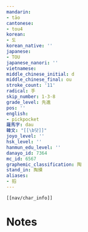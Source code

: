 ```yaml
---
mandarin:
- tāo
cantonese:
- tou4
korean:
- 도
korean_native: ''
japanese:
- TOU
japanese_nanori: ''
vietnamese:
middle_chinese_initial: d
middle_chinese_final: ɑu
stroke_count: '11'
radical: 手
skip_number: 1-3-8
grade_level: 先進
pos: ''
english:
- pickpocket
羅馬字: dau
韓文: "[[\b닷]]"
joyo_level: ''
hsk_level: ''
hanmun_edu_level: ''
danayo_id: 7364
mc_id: 6567
graphemic_classification: 陶
stand_in: 掏摸
aliases:
- 搯
---
```

```meta-bind-embed
[[nav/char_info]]
```

# Notes

